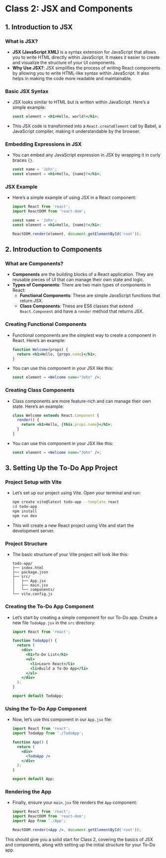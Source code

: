 # Class 2: JSX and Components

## 1. Introduction to JSX

### What is JSX?

- **JSX (JavaScript XML)** is a syntax extension for JavaScript that allows you to write HTML directly within JavaScript. It makes it easier to create and visualize the structure of your UI components.
- **Why Use JSX?**: JSX simplifies the process of writing React components by allowing you to write HTML-like syntax within JavaScript. It also helps in making the code more readable and maintainable.

### Basic JSX Syntax

- JSX looks similar to HTML but is written within JavaScript. Here’s a simple example:

    ```jsx
    const element = <h1>Hello, world!</h1>;
    ```

- This JSX code is transformed into a `React.createElement` call by Babel, a JavaScript compiler, making it understandable by the browser.

### Embedding Expressions in JSX

- You can embed any JavaScript expression in JSX by wrapping it in curly braces `{}`.

    ```jsx
    const name = 'John';
    const element = <h1>Hello, {name}!</h1>;
    ```

### JSX Example

- Here’s a simple example of using JSX in a React component:

    ```jsx
    import React from 'react';
    import ReactDOM from 'react-dom';

    const name = 'John';
    const element = <h1>Hello, {name}!</h1>;

    ReactDOM.render(element, document.getElementById('root'));
    ```

## 2. Introduction to Components

### What are Components?

- **Components** are the building blocks of a React application. They are reusable pieces of UI that can manage their own state and logic.
- **Types of Components**: There are two main types of components in React:
    - **Functional Components**: These are simple JavaScript functions that return JSX.
    - **Class Components**: These are ES6 classes that extend `React.Component` and have a `render` method that returns JSX.

### Creating Functional Components

- Functional components are the simplest way to create a component in React. Here’s an example:

    ```jsx
    function Welcome(props) {
      return <h1>Hello, {props.name}</h1>;
    }
    ```

- You can use this component in your JSX like this:

    ```jsx
    const element = <Welcome name="John" />;
    ```

### Creating Class Components

- Class components are more feature-rich and can manage their own state. Here’s an example:

    ```jsx
    class Welcome extends React.Component {
      render() {
        return <h1>Hello, {this.props.name}</h1>;
      }
    }
    ```

- You can use this component in your JSX like this:

    ```jsx
    const element = <Welcome name="John" />;
    ```

## 3. Setting Up the To-Do App Project

### Project Setup with Vite

- Let’s set up our project using Vite. Open your terminal and run:

    ```bash
    npm create vite@latest todo-app --template react
    cd todo-app
    npm install
    npm run dev
    ```

- This will create a new React project using Vite and start the development server.

### Project Structure

- The basic structure of your Vite project will look like this:

    ```plaintext
    todo-app/
    ├── index.html
    ├── package.json
    ├── src/
    │   ├── App.jsx
    │   ├── main.jsx
    │   └── components/
    └── vite.config.js
    ```

### Creating the To-Do App Component

- Let’s start by creating a simple component for our To-Do app. Create a new file `TodoApp.jsx` in the `src` directory:

    ```jsx
    import React from 'react';

    function TodoApp() {
      return (
        <div>
          <h1>To-Do List</h1>
          <ul>
            <li>Learn React</li>
            <li>Build a To-Do App</li>
          </ul>
        </div>
      );
    }

    export default TodoApp;
    ```

### Using the To-Do App Component

- Now, let’s use this component in our `App.jsx` file:

    ```jsx
    import React from 'react';
    import TodoApp from './TodoApp';

    function App() {
      return (
        <div>
          <TodoApp />
        </div>
      );
    }

    export default App;
    ```

### Rendering the App

- Finally, ensure your `main.jsx` file renders the `App` component:

    ```jsx
    import React from 'react';
    import ReactDOM from 'react-dom';
    import App from './App';

    ReactDOM.render(<App />, document.getElementById('root'));
    ```

This should give you a solid start for Class 2, covering the basics of JSX and components, along with setting up the initial structure for your To-Do app.
